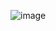 ![image](https://user-images.githubusercontent.com/97401184/149134508-3311b1ef-d486-41d8-a23a-615d426b67f4.png)
